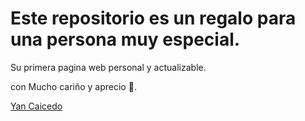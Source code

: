 # Este repositorio es un regalo para una persona muy especial.

Su primera pagina web personal y actualizable.

con Mucho cariño y aprecio 💖.

<a href="https://github.com/Yacaicedo6" title="perfil de Yan Caicedo" target="_blank">Yan Caicedo</a>



